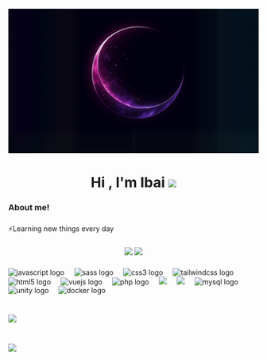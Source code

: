 [![Ibaigz](./fondo.png)](https://ibaigz.com) 
<br>
<h1 align="center">Hi , I'm Ibai <img src="https://media.giphy.com/media/hvRJCLFzcasrR4ia7z/giphy.gif" width="35"></h1>


###

<h3 align="left">About me!</h3>

###

<p align="left">⚡Learning new things every day</p>

###

<div align="center">
  <img src="https://github-readme-stats.vercel.app/api?username=ibaigz&theme=dracula&show_icons=true&hide_border=true&count_private=true&layout=compact"/>
  <img src="https://github-readme-stats.vercel.app/api/top-langs/?username=ibaigz&theme=dracula&show_icons=true&hide_border=true&layout=compact" width="350" />
</div>


###

<div align="left">
  <img src="https://cdn.jsdelivr.net/gh/devicons/devicon/icons/javascript/javascript-original.svg" height="40" alt="javascript logo"  />
  <img width="12" />
  <img src="https://cdn.jsdelivr.net/gh/devicons/devicon/icons/sass/sass-original.svg" height="40" alt="sass logo"  />
  <img width="12" />
  <img src="https://cdn.jsdelivr.net/gh/devicons/devicon/icons/css3/css3-original.svg" height="40" alt="css3 logo"  />
  <img width="12" />
  <img src="https://cdn.jsdelivr.net/gh/devicons/devicon/icons/tailwindcss/tailwindcss-original-wordmark.svg" height="40" alt="tailwindcss logo"  />
  <img width="12" />
  <img src="https://cdn.jsdelivr.net/gh/devicons/devicon/icons/html5/html5-original.svg" height="40" alt="html5 logo"  />
  <img width="12" />
  <img src="https://cdn.jsdelivr.net/gh/devicons/devicon/icons/vuejs/vuejs-original.svg" height="40" alt="vuejs logo"  />
  <img width="12" />
  <img src="https://cdn.jsdelivr.net/gh/devicons/devicon/icons/php/php-original.svg" height="40" alt="php logo"  />
  <img width="12" />
   <img src="https://cdn.jsdelivr.net/gh/devicons/devicon@latest/icons/amazonwebservices/amazonwebservices-original-wordmark.svg" height="40" />
  <img width="12" />
   <img src="https://cdn.jsdelivr.net/gh/devicons/devicon@latest/icons/laravel/laravel-original.svg" height="40" />
  <img width="12" />
  <img src="https://cdn.jsdelivr.net/gh/devicons/devicon/icons/mysql/mysql-original.svg" height="40" alt="mysql logo"  />
  <img width="12" />
  <img src="https://cdn.jsdelivr.net/gh/devicons/devicon/icons/unity/unity-original.svg" height="40" alt="unity logo"  />
  <img width="12" />
  <img src="https://cdn.jsdelivr.net/gh/devicons/devicon/icons/docker/docker-original.svg" height="40" alt="docker logo"  />
</div>

###

<br clear="both">



<div align="left">
  <img src="https://profile-counter.glitch.me/ibaigz/count.svg?"  />
</div>

###
<br>

<img src="https://discord.c99.nl/widget/theme-3/842762466428452925.png" /> 

<br>

	

	


